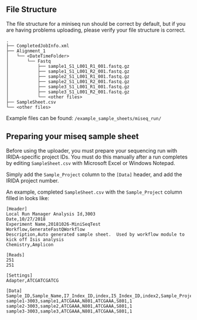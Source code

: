 ## File Structure

The file structure for a miniseq run should be correct by default, but if you are having problems uploading, please verify your file structure is correct.

```
.
├── CompletedJobInfo.xml
├── Alignment_1
│   └── <DateTimeFolder>
│       └── Fastq
│           ├── sample1_S1_L001_R1_001.fastq.gz
│           ├── sample1_S1_L001_R2_001.fastq.gz
│           ├── sample2_S1_L001_R1_001.fastq.gz
│           ├── sample2_S1_L001_R2_001.fastq.gz
│           ├── sample3_S1_L001_R1_001.fastq.gz
│           ├── sample3_S1_L001_R2_001.fastq.gz
│           └── <other files>
├── SampleSheet.csv
└── <other files>
```

Example files can be found: `/example_sample_sheets/miseq_run/`

## Preparing your miseq sample sheet
Before using the uploader, you must prepare your sequencing run with IRIDA-specific project IDs. You must do this manually after a run completes by editing `SampleSheet.csv` with Microsoft Excel or Windows Notepad.

Simply add the `Sample_Project` column to the `[Data]` header, and add the IRIDA project number.

An example, completed `SampleSheet.csv` with the `Sample_Project` column filled in looks like:

```
[Header]
Local Run Manager Analysis Id,3003
Date,10/27/2018
Experiment Name,20181026-MiniSeqTest
Workflow,GenerateFastQWorkflow
Description,Auto generated sample sheet.  Used by workflow module to kick off Isis analysis
Chemistry,Amplicon

[Reads]
251
251

[Settings]
Adapter,ATCGATCGATCG

[Data]
Sample_ID,Sample_Name,I7_Index_ID,index,I5_Index_ID,index2,Sample_Project
sample1-3003,sample1,ATCGAAA,N801,ATCGAAA,S801,1
sample2-3003,sample2,ATCGAAA,N801,ATCGAAA,S801,1
sample3-3003,sample3,ATCGAAA,N801,ATCGAAA,S801,1
```